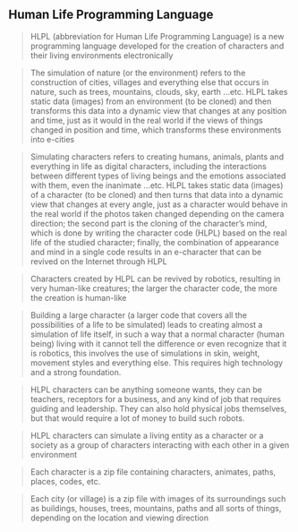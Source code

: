 ## Human Life Programming Language

>HLPL (abbreviation for Human Life Programming Language) is a new programming language developed for the creation of characters and their living environments electronically

>The simulation of nature (or the environment) refers to the construction of cities, villages and everything else that occurs in nature, such as trees, mountains, clouds, sky, earth ...etc. HLPL takes static data (images) from an environment (to be cloned) and then transforms this data into a dynamic view that changes at any position and time, just as it would in the real world if the views of things changed in position and time, which transforms these environments into e-cities

>Simulating characters refers to creating humans, animals, plants and everything in life as digital characters, including the interactions between different types of living beings and the emotions associated with them, even the inanimate ...etc. HLPL takes static data (images) of a character (to be cloned) and then turns that data into a dynamic view that changes at every angle, just as a character would behave in the real world if the photos taken changed depending on the camera direction; the second part is the cloning of the character’s mind, which is done by writing the character code (HLPL) based on the real life of the studied character; finally, the combination of appearance and mind in a single code results in an e-character that can be revived on the Internet through HLPL

>Characters created by HLPL can be revived by robotics, resulting in very human-like creatures; the larger the character code, the more the creation is human-like 

>Building a large character (a larger code that covers all the possibilities of a life to be simulated) leads to creating almost a simulation of life itself, in such a way that a normal character (human being) living with it cannot tell the difference or even recognize that it is robotics, this involves the use of simulations in skin, weight, movement styles and everything else. This requires high technology and a strong foundation.

>HLPL characters can be anything someone wants, they can be teachers, receptors for a business, and any kind of job that requires guiding and leadership. They can also hold physical jobs themselves, but that would require a lot of money to build such robots.

>HLPL characters can simulate a living entity as a character or a society as a group of characters interacting with each other in a given environment

>Each character is a zip file containing characters, animates, paths, places, codes, etc.

>Each city (or village) is a zip file with images of its surroundings such as buildings, houses, trees, mountains, paths and all sorts of things, depending on the location and viewing direction
